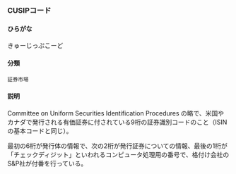 <div style="display:none;">

## [あ行](securities-terms?id=あ行)
## [か行](securities-terms?id=か行)
## [さ行](securities-terms?id=さ行)
## [た行](securities-terms?id=た行)
## [な行](securities-terms?id=な行)
## [は行](securities-terms?id=は行)
## [ま行](securities-terms?id=ま行)
## [や行](securities-terms?id=や行)
## [ら行](securities-terms?id=ら行)
## [わ行](securities-terms?id=わ行)
## [英数字・記号](securities-terms?id=英数字・記号)

</div>

### CUSIPコード

#### ひらがな

きゅーじっぷこーど

#### 分類

`証券市場`

#### 説明

Committee on Uniform Securities Identification Procedures の略で、米国やカナダで発行される有価証券に付されている9桁の証券識別コードのこと（ISINの基本コードと同じ）。
 
最初の6桁が発行体の情報で、次の2桁が発行証券についての情報、最後の1桁が「チェックディジット」といわれるコンピュータ処理用の番号で、格付け会社のS&amp;P社が付番を行っている。

